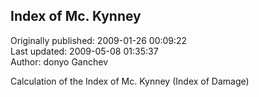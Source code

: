 ## Index of Mc. Kynney  
Originally published: 2009-01-26 00:09:22  
Last updated: 2009-05-08 01:35:37  
Author: donyo Ganchev  
  
Calculation of the Index of Mc. Kynney (Index of Damage)